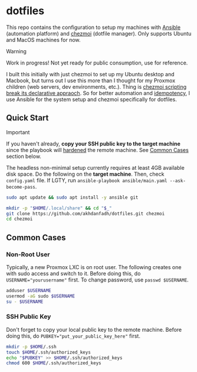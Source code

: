 # dotfiles

This repo contains the configuration to setup my machines with [Ansible](https://www.ansible.com/) (automation platform) and [chezmoi](https://www.chezmoi.io/) (dotfile manager). Only supports Ubuntu and MacOS machines for now.

> [!WARNING]
> Work in progress! Not yet ready for public consumption, use for reference.

I built this initially with just chezmoi to set up my Ubuntu desktop and Macbook, but turns out I use this more than I thought for my Proxmox children (web servers, dev environments, etc.). Thing is [chezmoi scripting break its declarative appraoch](https://www.chezmoi.io/user-guide/use-scripts-to-perform-actions/). So for better automation and [idempotency](https://en.wikipedia.org/wiki/Idempotence?useskin=vector), I use Ansible for the system setup and chezmoi specifically for dotfiles.

## Quick Start

> [!IMPORTANT]
> If you haven't already, **copy your SSH public key to the target machine** since the playbook will [hardened](<https://en.wikipedia.org/wiki/Hardening_(computing)?useskin=vector>) the remote machine. See [Common Cases](#ssh-public-key) section below.

The headless non-minimal setup currently requires at least 4GB available disk space.
Do the following on the **target machine**. Then, check `config.yaml` file. If LGTY, run `ansible-playbook ansible/main.yaml --ask-become-pass`.

```bash
sudo apt update && sudo apt install -y ansible git

mkdir -p "$HOME/.local/share" && cd "$_"
git clone https://github.com/akhdanfadh/dotfiles.git chezmoi
cd chezmoi
```

## Common Cases

### Non-Root User

Typically, a new Proxmox LXC is on root user. The following creates one with sudo access and switch to it. Before doing this, do `USERNAME="yourusername"` first. To change password, use `passwd $USERNAME`.

```bash
adduser $USERNAME
usermod -aG sudo $USERNAME
su - $USERNAME
```

### SSH Public Key

Don't forget to copy your local public key to the remote machine. Before doing this, do `PUBKEY="put_your_public_key_here"` first.

```bash
mkdir -p $HOME/.ssh
touch $HOME/.ssh/authorized_keys
echo "$PUBKEY" >> $HOME/.ssh/authorized_keys
chmod 600 $HOME/.ssh/authorized_keys
```
